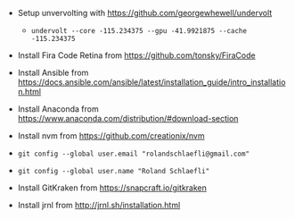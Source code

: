 - Setup unvervolting with https://github.com/georgewhewell/undervolt
  - `undervolt --core -115.234375 --gpu -41.9921875 --cache -115.234375`
- Install Fira Code Retina from https://github.com/tonsky/FiraCode
- Install Ansible from https://docs.ansible.com/ansible/latest/installation_guide/intro_installation.html
- Install Anaconda from https://www.anaconda.com/distribution/#download-section
- Install nvm from https://github.com/creationix/nvm

- `git config --global user.email "rolandschlaefli@gmail.com"`
- `git config --global user.name "Roland Schlaefli"`

- Install GitKraken from https://snapcraft.io/gitkraken
- Install jrnl from http://jrnl.sh/installation.html
